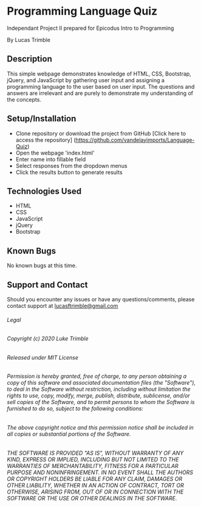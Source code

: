 # Programming Language Quiz

Independant Project II prepared for Epicodus Intro to Programming

By Lucas Trimble

## Description

This simple webpage demonstrates knowledge of HTML, CSS, Bootstrap, jQuery, and JavaScript  by gathering user input and assigning a programming language to the user based on user input. The questions and answers are irrelevant and are purely to demonstrate my understanding of the concepts.

## Setup/Installation

* Clone repository or download the project from GitHub [Click here to access the repository] (https://github.com/vandelayimports/Language-Quiz)
* Open the webpage 'index.html'
* Enter name into fillable field
* Select responses from the dropdown menus
* Click the results button to generate results

## Technologies Used
* HTML
* CSS
* JavaScript
* jQuery
* Bootstrap

## Known Bugs

No known bugs at this time.

## Support and Contact

Should you encounter any issues or have any questions/comments, please contact support at lucasftrimble@gmail.com

###### Legal
###### Copyright (c) 2020 Luke Trimble

###### Released under MIT License

###### Permission is hereby granted, free of charge, to any person obtaining a copy of this software and associated documentation files (the "Software"), to deal in the Software without restriction, including without limitation the rights to use, copy, modify, merge, publish, distribute, sublicense, and/or sell copies of the Software, and to permit persons to whom the Software is furnished to do so, subject to the following conditions:

###### The above copyright notice and this permission notice shall be included in all copies or substantial portions of the Software.

###### THE SOFTWARE IS PROVIDED "AS IS", WITHOUT WARRANTY OF ANY KIND, EXPRESS OR IMPLIED, INCLUDING BUT NOT LIMITED TO THE WARRANTIES OF MERCHANTABILITY, FITNESS FOR A PARTICULAR PURPOSE AND NONINFRINGEMENT. IN NO EVENT SHALL THE AUTHORS OR COPYRIGHT HOLDERS BE LIABLE FOR ANY CLAIM, DAMAGES OR OTHER LIABILITY, WHETHER IN AN ACTION OF CONTRACT, TORT OR OTHERWISE, ARISING FROM, OUT OF OR IN CONNECTION WITH THE SOFTWARE OR THE USE OR OTHER DEALINGS IN THE SOFTWARE.

